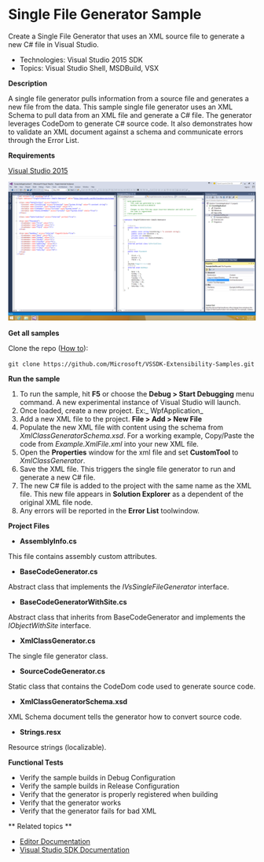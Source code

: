 
# Single File Generator Sample
Create a Single File Generator that uses an XML source file to
generate a new C# file in Visual Studio.

* Technologies: Visual Studio 2015 SDK
* Topics: Visual Studio Shell, MSDBuild, VSX

**Description**

A single file generator pulls information from a source file and generates a
new file from the data. This sample single file generator uses an XML Schema
to pull data from an XML file and generate a C# file. The generator leverages
CodeDom to generate C# source code. It also demonstrates how to validate an
XML document against a schema and communicate errors through the Error List.

**Requirements**

[ Visual Studio 2015 ](https://www.visualstudio.com/products/visual-studio-community-vs?wt.mc_id=o~display~github~vssdk)



![image](C%23/Example.SingleFileGenerator.jpg)

**Get all samples**

Clone the repo ([How to](https://git-scm.com/book/en/v2/Git-Basics-Getting-a-Git-Repository#Cloning-an-Existing-Repository)):

`git clone https://github.com/Microsoft/VSSDK-Extensibility-Samples.git`

**Run the sample**

  1. To run the sample, hit **F5** or choose the **Debug &gt; Start Debugging** menu command. A new experimental instance of Visual Studio will launch. 
  2. Once loaded, create a new project. Ex:_ WpfApplication_
  3. Add a new XML file to the project. **File &gt; Add &gt; New File**
  4. Populate the new XML file with content using the schema from _XmlClassGeneratorSchema.xsd_. For a working example, Copy/Paste the code from _Example.XmlFile.xml_ into your new XML file. 
  5. Open the **Properties** window for the xml file and set **CustomTool** to _XmlClassGenerator_. 
  6. Save the XML file. This triggers the single file generator to run and generate a new C# file. 
  7. The new C# file is added to the project with the same name as the XML file. This new file appears in **Solution Explorer** as a dependent of the original XML file node. 
  8. Any errors will be reported in the **Error List** toolwindow. 



**Project Files**

* **AssemblyInfo.cs**

This file contains assembly custom attributes.

* **BaseCodeGenerator.cs**

Abstract class that implements the _IVsSingleFileGenerator_ interface.

* **BaseCodeGeneratorWithSite.cs**

Abstract class that inherits from BaseCodeGenerator and implements the
_IObjectWithSite_ interface.

* **XmlClassGenerator.cs**

The single file generator class.

* **SourceCodeGenerator.cs**

Static class that contains the CodeDom code used to generate source code.

* **XmlClassGeneratorSchema.xsd**

XML Schema document tells the generator how to convert source code.

* **Strings.resx**

Resource strings (localizable).



**Functional Tests**

  * Verify the sample builds in Debug Configuration
  * Verify the sample builds in Release Configuration
  * Verify that the generator is properly registered when building
  * Verify that the generator works
  * Verify that the generator fails for bad XML



** Related topics **

  * [ Editor Documentation ](https://msdn.microsoft.com/en-us/library/dd885242(v=vs.140).aspx)
  * [ Visual Studio SDK Documentation ](https://msdn.microsoft.com/en-us/library/bb166441(v=vs.140).aspx)




